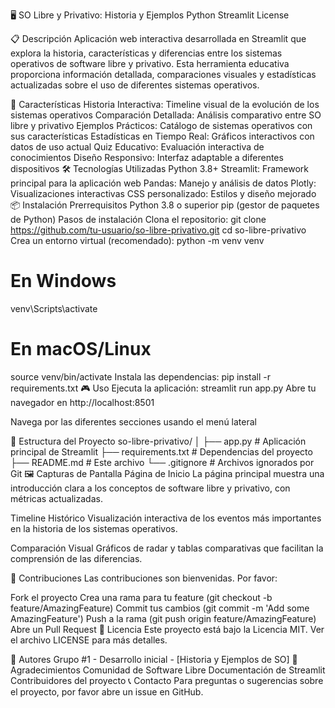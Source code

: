 🖥️ SO Libre y Privativo: Historia y Ejemplos
Python
Streamlit
License

📋 Descripción
Aplicación web interactiva desarrollada en Streamlit que explora la historia, características y diferencias entre los sistemas operativos de software libre y privativo. Esta herramienta educativa proporciona información detallada, comparaciones visuales y estadísticas actualizadas sobre el uso de diferentes sistemas operativos.

🚀 Características
Historia Interactiva: Timeline visual de la evolución de los sistemas operativos
Comparación Detallada: Análisis comparativo entre SO libre y privativo
Ejemplos Prácticos: Catálogo de sistemas operativos con sus características
Estadísticas en Tiempo Real: Gráficos interactivos con datos de uso actual
Quiz Educativo: Evaluación interactiva de conocimientos
Diseño Responsivo: Interfaz adaptable a diferentes dispositivos
🛠️ Tecnologías Utilizadas
Python 3.8+
Streamlit: Framework principal para la aplicación web
Pandas: Manejo y análisis de datos
Plotly: Visualizaciones interactivas
CSS personalizado: Estilos y diseño mejorado
📦 Instalación
Prerrequisitos
Python 3.8 o superior
pip (gestor de paquetes de Python)
Pasos de instalación
Clona el repositorio:
git clone https://github.com/tu-usuario/so-libre-privativo.git
cd so-libre-privativo
Crea un entorno virtual (recomendado):
python -m venv venv

# En Windows
venv\Scripts\activate

# En macOS/Linux
source venv/bin/activate
Instala las dependencias:
pip install -r requirements.txt
🎮 Uso
Ejecuta la aplicación:
streamlit run app.py
Abre tu navegador en http://localhost:8501

Navega por las diferentes secciones usando el menú lateral

📁 Estructura del Proyecto
so-libre-privativo/
│
├── app.py                 # Aplicación principal de Streamlit
├── requirements.txt       # Dependencias del proyecto
├── README.md             # Este archivo
└── .gitignore            # Archivos ignorados por Git
🖼️ Capturas de Pantalla
Página de Inicio
La página principal muestra una introducción clara a los conceptos de software libre y privativo, con métricas actualizadas.

Timeline Histórico
Visualización interactiva de los eventos más importantes en la historia de los sistemas operativos.

Comparación Visual
Gráficos de radar y tablas comparativas que facilitan la comprensión de las diferencias.

🤝 Contribuciones
Las contribuciones son bienvenidas. Por favor:

Fork el proyecto
Crea una rama para tu feature (git checkout -b feature/AmazingFeature)
Commit tus cambios (git commit -m 'Add some AmazingFeature')
Push a la rama (git push origin feature/AmazingFeature)
Abre un Pull Request
📄 Licencia
Este proyecto está bajo la Licencia MIT. Ver el archivo LICENSE para más detalles.

👥 Autores
Grupo #1 - Desarrollo inicial - [Historia y Ejemplos de SO]
🙏 Agradecimientos
Comunidad de Software Libre
Documentación de Streamlit
Contribuidores del proyecto
📞 Contacto
Para preguntas o sugerencias sobre el proyecto, por favor abre un issue en GitHub.

